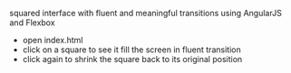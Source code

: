 squared interface with fluent and meaningful transitions using AngularJS and Flexbox

- open index.html
- click on a square to see it fill the screen in fluent transition
- click again to shrink the square back to its original position